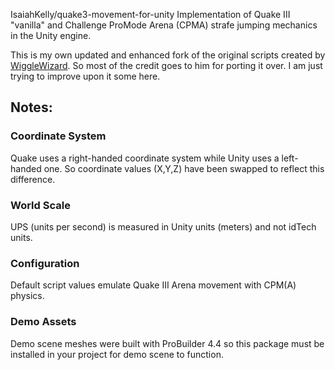 IsaiahKelly/quake3-movement-for-unity
Implementation of Quake III "vanilla" and Challenge ProMode Arena (CPMA) strafe jumping mechanics in the Unity engine.

This is my own updated and enhanced fork of the original scripts created by [WiggleWizard](https://github.com/WiggleWizard). So most of the credit goes to him for porting it over. I am just trying to improve upon it some here.

## Notes:

### Coordinate System
Quake uses a right-handed coordinate system while Unity uses a left-handed one. So coordinate values (X,Y,Z) have been swapped to reflect this difference.

### World Scale
UPS (units per second) is measured in Unity units (meters) and not idTech units.

### Configuration
Default script values emulate Quake III Arena movement with CPM(A) physics.

### Demo Assets
Demo scene meshes were built with ProBuilder 4.4 so this package must be installed in your project for demo scene to function.
